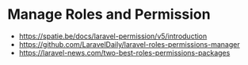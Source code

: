 

# Manage Roles and Permission
- https://spatie.be/docs/laravel-permission/v5/introduction
- https://github.com/LaravelDaily/laravel-roles-permissions-manager
- https://laravel-news.com/two-best-roles-permissions-packages

